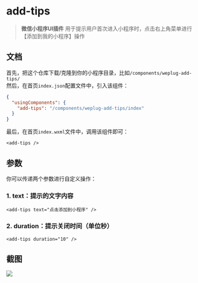 # add-tips
> **微信小程序UI插件**
> 用于提示用户首次进入小程序时，点击右上角菜单进行【添加到我的小程序】操作

## 文档
首先，把这个仓库下载/克隆到你的小程序目录，比如`/components/weplug-add-tips/`    
然后，在首页`index.json`配置文件中，引入该组件：
``` json
{
  "usingComponents": {
    "add-tips": "/components/weplug-add-tips/index"
  }
}
```
最后，在首页`index.wxml`文件中，调用该组件即可：
``` wxml
<add-tips />
```

## 参数
你可以传递两个参数进行自定义操作：

### 1. text：提示的文字内容
``` wxml
<add-tips text="点击添加到小程序" />
```

### 2. duration：提示关闭时间（单位秒）
``` wxml
<add-tips duration="10" />
```

## 截图
![](https://i.loli.net/2019/03/29/5c9e0b1924201.png)

